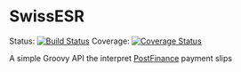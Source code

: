 SwissESR
========

Status: [![Build Status](https://travis-ci.org/saw303/SwissESR.svg?branch=master)](https://travis-ci.org/saw303/SwissESR)
Coverage: [![Coverage Status](https://coveralls.io/repos/saw303/SwissESR/badge.png)](https://coveralls.io/r/saw303/SwissESR)

A simple Groovy API the interpret [PostFinance][1] payment slips


[1]: https://www.postfinance.ch/binp/postfinance/public/dam.lV50-NaX1dZO8RpqAVs3sX6Qx3icDH6LOvV7N-uGY2w.spool/content/dam/pf/de/doc/consult/manual/dlserv/inpayslip_isr_man_de.pdf "German ESR documentation"
